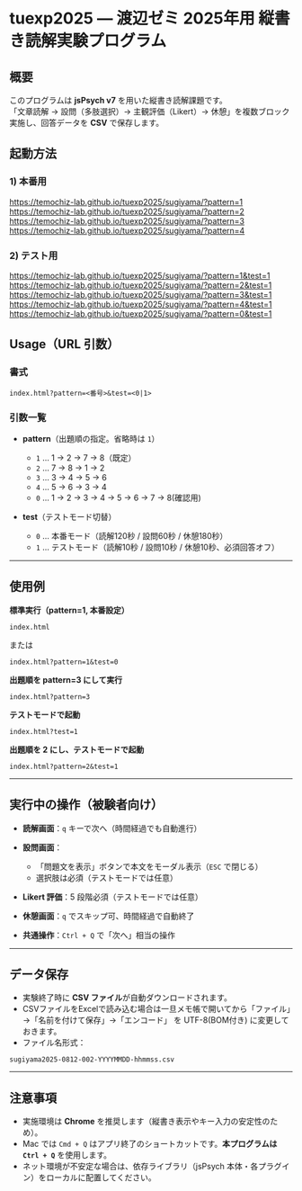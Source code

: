 # tuexp2025 — 渡辺ゼミ 2025年用  縦書き読解実験プログラム

## 概要
このプログラムは **jsPsych v7** を用いた縦書き読解課題です。  
「文章読解 → 設問（多肢選択）→ 主観評価（Likert）→ 休憩」を複数ブロック実施し、回答データを **CSV** で保存します。


## 起動方法

### 1) 本番用
https://temochiz-lab.github.io/tuexp2025/sugiyama/?pattern=1  
https://temochiz-lab.github.io/tuexp2025/sugiyama/?pattern=2  
https://temochiz-lab.github.io/tuexp2025/sugiyama/?pattern=3  
https://temochiz-lab.github.io/tuexp2025/sugiyama/?pattern=4  
  
### 2) テスト用
https://temochiz-lab.github.io/tuexp2025/sugiyama/?pattern=1&test=1  
https://temochiz-lab.github.io/tuexp2025/sugiyama/?pattern=2&test=1  
https://temochiz-lab.github.io/tuexp2025/sugiyama/?pattern=3&test=1  
https://temochiz-lab.github.io/tuexp2025/sugiyama/?pattern=4&test=1  
https://temochiz-lab.github.io/tuexp2025/sugiyama/?pattern=0&test=1  


## Usage（URL 引数）

### 書式

```
index.html?pattern=<番号>&test=<0|1>
```

### 引数一覧

* **pattern**（出題順の指定。省略時は `1`）

  * `1` … 1 → 2 → 7 → 8（既定）
  * `2` … 7 → 8 → 1 → 2
  * `3` … 3 → 4 → 5 → 6
  * `4` … 5 → 6 → 3 → 4
  * `0` … 1 → 2 → 3 → 4 → 5 → 6 → 7 → 8(確認用)


* **test**（テストモード切替）

  * `0` … 本番モード（読解120秒 / 設問60秒 / 休憩180秒）
  * `1` … テストモード（読解10秒 / 設問10秒 / 休憩10秒、必須回答オフ）

---

## 使用例

**標準実行（pattern=1, 本番設定）**

```
index.html
```

または

```
index.html?pattern=1&test=0
```

**出題順を pattern=3 にして実行**

```
index.html?pattern=3
```

**テストモードで起動**

```
index.html?test=1
```

**出題順を 2 にし、テストモードで起動**

```
index.html?pattern=2&test=1
```

---

## 実行中の操作（被験者向け）

* **読解画面**：`q` キーで次へ（時間経過でも自動進行）
* **設問画面**：

  * 「問題文を表示」ボタンで本文をモーダル表示（`ESC` で閉じる）
  * 選択肢は必須（テストモードでは任意）
* **Likert 評価**：5 段階必須（テストモードでは任意）
* **休憩画面**：`q` でスキップ可、時間経過で自動終了
* **共通操作**：`Ctrl + Q` で「次へ」相当の操作

---

## データ保存

* 実験終了時に **CSV ファイル**が自動ダウンロードされます。
* CSVファイルをExcelで読み込む場合は一旦メモ帳で開いてから「ファイル」→「名前を付けて保存」→「エンコード」 を UTF-8(BOM付き) に変更しておきます。
* ファイル名形式：

```
sugiyama2025-0812-002-YYYYMMDD-hhmmss.csv
```

---

## 注意事項

* 実施環境は **Chrome** を推奨します（縦書き表示やキー入力の安定性のため）。
* Mac では `Cmd + Q` はアプリ終了のショートカットです。**本プログラムは `Ctrl + Q`** を使用します。
* ネット環境が不安定な場合は、依存ライブラリ（jsPsych 本体・各プラグイン）をローカルに配置してください。

```
```
